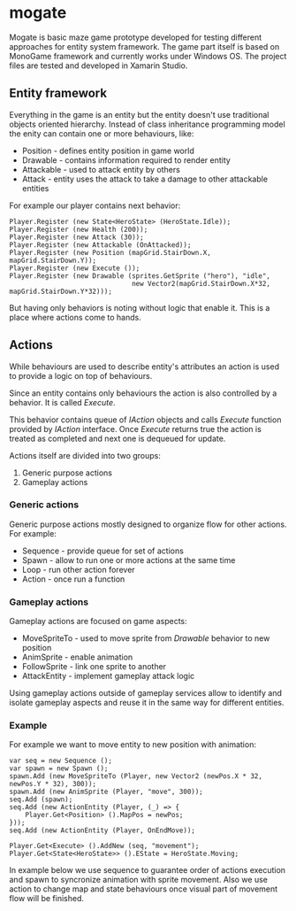 mogate
======

Mogate is basic maze game prototype developed for testing different approaches for entity system framework. The game part itself is based on MonoGame framework and currently works under Windows OS. The project files are tested and developed in Xamarin Studio.

Entity framework
----------------

Everything in the game is an entity but the entity doesn't use traditional objects oriented hierarchy. Instead of class inheritance programming model the enity can contain one or more behaviours, like:

- Position - defines entity position in game world
- Drawable - contains information required to render entity
- Attackable - used to attack entity by others
- Attack - entity uses the attack to take a damage to other attackable entities

For example our player contains next behavior:

	Player.Register (new State<HeroState> (HeroState.Idle));
	Player.Register (new Health (200));
	Player.Register (new Attack (30));
	Player.Register (new Attackable (OnAttacked));
	Player.Register (new Position (mapGrid.StairDown.X, mapGrid.StairDown.Y));
	Player.Register (new Execute ());
	Player.Register (new Drawable (sprites.GetSprite ("hero"), "idle",
		                           new Vector2(mapGrid.StairDown.X*32, mapGrid.StairDown.Y*32)));

But having only behaviors is noting without logic that enable it. This is a place where actions come to hands.

## Actions ##

While behaviours are used to describe entity's attributes an action is used to provide a logic on top of behaviours.

Since an entity contains only behaviours the action is also controlled by a behavior. It is called *Execute*.

This behavior contains queue of *IAction* objects and calls *Execute* function provided by *IAction* interface. Once *Execute* returns true the action is treated as completed and next one is dequeued for update.

Actions itself are divided into two groups:

1. Generic purpose actions
2. Gameplay actions

### Generic actions ###

Generic purpose actions mostly designed to organize flow for other actions. For example:

- Sequence - provide queue for set of actions
- Spawn - allow to run one or more actions at the same time
- Loop - run other action forever
- Action - once run a function

### Gameplay actions ###

Gameplay actions are focused on game aspects:

- MoveSpriteTo - used to move sprite from *Drawable* behavior to new position
- AnimSprite - enable animation
- FollowSprite - link one sprite to another
- AttackEntity - implement gameplay attack logic

Using gameplay actions outside of gameplay services allow to identify and isolate gameplay aspects and reuse it in the same way for different entities.

### Example ###

For example we want to move entity to new position with animation:

	var seq = new Sequence ();
	var spawn = new Spawn ();
	spawn.Add (new MoveSpriteTo (Player, new Vector2 (newPos.X * 32, newPos.Y * 32), 300));
	spawn.Add (new AnimSprite (Player, "move", 300));
	seq.Add (spawn);
	seq.Add (new ActionEntity (Player, (_) => {
		Player.Get<Position> ().MapPos = newPos;
	}));
	seq.Add (new ActionEntity (Player, OnEndMove));

	Player.Get<Execute> ().AddNew (seq, "movement");
	Player.Get<State<HeroState>> ().EState = HeroState.Moving;

In example below we use sequence to guarantee order of actions execution and spawn to syncronize animation with sprite movement. Also we use action to change map and state behaviours once visual part of movement flow will be finished.









